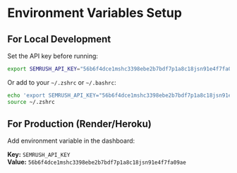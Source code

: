 # Environment Variables Setup

## For Local Development

Set the API key before running:

```bash
export SEMRUSH_API_KEY="56b6f4dce1mshc3398ebe2b7bdf7p1a8c18jsn91e4f7fa09ae"
```

Or add to your `~/.zshrc` or `~/.bashrc`:

```bash
echo 'export SEMRUSH_API_KEY="56b6f4dce1mshc3398ebe2b7bdf7p1a8c18jsn91e4f7fa09ae"' >> ~/.zshrc
source ~/.zshrc
```

## For Production (Render/Heroku)

Add environment variable in the dashboard:

**Key:** `SEMRUSH_API_KEY`  
**Value:** `56b6f4dce1mshc3398ebe2b7bdf7p1a8c18jsn91e4f7fa09ae`

